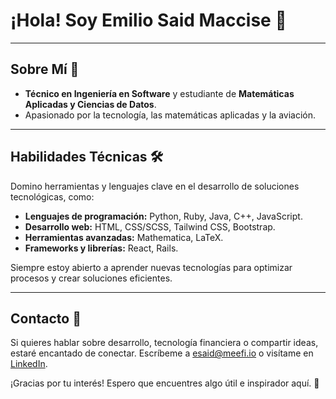 # ¡Hola! Soy Emilio Said Maccise 👋

---

## Sobre Mí 🚀

- **Técnico en Ingeniería en Software** y estudiante de **Matemáticas Aplicadas y Ciencias de Datos**.
- Apasionado por la tecnología, las matemáticas aplicadas y la aviación.

---

## Habilidades Técnicas 🛠️

Domino herramientas y lenguajes clave en el desarrollo de soluciones tecnológicas, como:

- **Lenguajes de programación:** Python, Ruby, Java, C++, JavaScript.
- **Desarrollo web:** HTML, CSS/SCSS, Tailwind CSS, Bootstrap.
- **Herramientas avanzadas:** Mathematica, LaTeX.
- **Frameworks y librerías:** React, Rails.

Siempre estoy abierto a aprender nuevas tecnologías para optimizar procesos y crear soluciones eficientes.

---

## Contacto 📩

Si quieres hablar sobre desarrollo, tecnología financiera o compartir ideas, estaré encantado de conectar. Escríbeme a [esaid@meefi.io](mailto:esaid@meefi.io) o visítame en [LinkedIn](https://www.linkedin.com/in/emilio-said-maccise-53bb99216).

¡Gracias por tu interés! Espero que encuentres algo útil e inspirador aquí. 🚀
